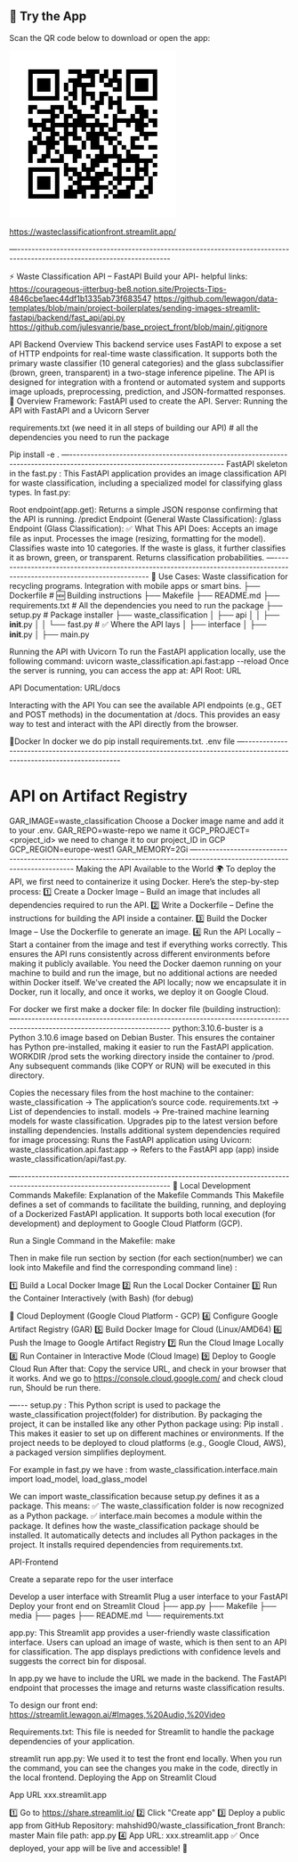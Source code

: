 
## 📱 Try the App

Scan the QR code below to download or open the app:

![QR Code](./waste_classification_App.png)

https://wasteclassificationfront.streamlit.app/


—-------------------------------------------------------------------------------------------------------------------------

⚡ Waste Classification API – FastAPI
Build your API- helpful links:
https://courageous-jitterbug-be8.notion.site/Projects-Tips-4846cbe1aec44df1b1335ab73f683547
https://github.com/lewagon/data-templates/blob/main/project-boilerplates/sending-images-streamlit-fastapi/backend/fast_api/api.py
https://github.com/julesvanrie/base_project_front/blob/main/.gitignore


API Backend Overview
This backend service uses FastAPI to expose a set of HTTP endpoints for real-time waste classification. It supports both the primary waste classifier (10 general categories) and the glass subclassifier (brown, green, transparent) in a two-stage inference pipeline.
The API is designed for integration with a frontend or automated system and supports image uploads, preprocessing, prediction, and JSON-formatted responses.
📌 Overview
Framework: FastAPI used to create the API.
Server: Running the API with FastAPI and a Uvicorn Server

requirements.txt (we need it in all steps of building our API)   # all the dependencies you need to run the package

Pip install -e .
—-------------------------------------------------------------------------------------------------------------------------
FastAPI skeleton in the fast.py :
This FastAPI application provides an image classification API for waste classification, including a specialized model for classifying glass types. In fast.py:

Root endpoint(app.get): Returns a simple JSON response confirming that the API is running.
/predict Endpoint (General Waste Classification):
/glass Endpoint (Glass Classification):
✅ What This API Does:
Accepts an image file as input.
Processes the image (resizing, formatting for the model).
Classifies waste into 10 categories.
If the waste is glass, it further classifies it as brown, green, or transparent.
Returns classification probabilities.
—-------------------------------------------------------------------------------------------------------------------------
🚀 Use Cases: Waste classification for recycling programs. Integration with mobile apps or smart bins.
├── Dockerfile          # 🆕 Building instructions
├── Makefile
├── README.md
├── requirements.txt    # All the dependencies you need to run the package
├── setup.py            # Package installer
├── waste_classification
│   ├── api
│   │   ├── __init__.py
│   │   └── fast.py     # ✅ Where the API lays
│   ├── interface
│   ├── __init__.py
│   ├── main.py

Running the API with Uvicorn
To run the FastAPI application locally, use the following command:
uvicorn waste_classification.api.fast:app --reload
Once the server is running, you can access the app at:
API Root: URL


API Documentation: URL/docs


Interacting with the API
You can see the available API endpoints (e.g., GET and POST methods) in the documentation at /docs. This provides an easy way to test and interact with the API directly from the browser.

🐳Docker
In docker we do pip install requirements.txt.
.env file
—-------------------------------------------------------------------------------------------------------------------------
# API on Artifact Registry
GAR_IMAGE=waste_classification   Choose a Docker image name and add it to your .env.
GAR_REPO=waste-repo we name it
GCP_PROJECT= <project_id>   we need to change it to our project_ID in GCP
GCP_REGION=europe-west1
GAR_MEMORY=2Gi
—-------------------------------------------------------------------------------------------------------------------------
Making the API Available to the World 🌍
To deploy the API, we first need to containerize it using Docker. Here’s the step-by-step process:
 1️⃣ Create a Docker Image – Build an image that includes all dependencies required to run the API.
 2️⃣ Write a Dockerfile – Define the instructions for building the API inside a container.
 3️⃣ Build the Docker Image – Use the Dockerfile to generate an image.
 4️⃣ Run the API Locally – Start a container from the image and test if everything works correctly.
This ensures the API runs consistently across different environments before making it publicly available.
You need the Docker daemon running on your machine to build and run the image, but no additional actions are needed within Docker itself.
We've created the API locally; now we encapsulate it in Docker, run it locally, and once it works, we deploy it on Google Cloud.

For docker we first make a docker file:
In docker file (building instruction):
—-------------------------------------------------------------------------------------------------------------------------
python:3.10.6-buster is a Python 3.10.6 image based on Debian Buster.
This ensures the container has Python pre-installed, making it easier to run the FastAPI application.
WORKDIR /prod sets the working directory inside the container to /prod.
Any subsequent commands (like COPY or RUN) will be executed in this directory.

Copies the necessary files from the host machine to the container:
waste_classification → The application’s source code.
requirements.txt → List of dependencies to install.
models → Pre-trained machine learning models for waste classification.
Upgrades pip to the latest version before installing dependencies.
Installs additional system dependencies required for image processing:
Runs the FastAPI application using Uvicorn:
waste_classification.api.fast:app → Refers to the FastAPI app (app) inside waste_classification/api/fast.py.

—-------------------------------------------------------------------------------------------------------------------------
📌 Local Development Commands
Makefile: Explanation of the Makefile Commands
This Makefile defines a set of commands to facilitate the building, running, and deploying of a Dockerized FastAPI application. It supports both local execution (for development) and deployment to Google Cloud Platform (GCP).

Run a Single Command in the Makefile: make <command-name>

Then in make file run section by section (for each section(number) we can look into Makefile and find the corresponding command line) :

1️⃣ Build a Local Docker Image
2️⃣ Run the Local Docker Container
3️⃣ Run the Container Interactively (with Bash) (for debug)

📌 Cloud Deployment (Google Cloud Platform - GCP)
4️⃣ Configure Google Artifact Registry (GAR)
5️⃣ Build Docker Image for Cloud (Linux/AMD64)
6️⃣ Push the Image to Google Artifact Registry
7️⃣ Run the Cloud Image Locally
8️⃣ Run Container in Interactive Mode (Cloud Image)
9️⃣ Deploy to Google Cloud Run
After that: Copy the service URL, and check in your browser that it works.
And we go to https://console.cloud.google.com/ and check cloud run, Should be run there.


—---
setup.py :
This Python script is used to package the waste_classification project(folder) for distribution. By packaging the project, it can be installed like any other Python package using:
Pip install .
This makes it easier to set up on different machines or environments.
If the project needs to be deployed to cloud platforms (e.g., Google Cloud, AWS), a packaged version simplifies deployment.

For example in fast.py we have :
from waste_classification.interface.main import load_model, load_glass_model

We can import waste_classification because setup.py defines it as a package. This means:
✅ The waste_classification folder is now recognized as a Python package.
✅ interface.main becomes a module within the package.
It defines how the waste_classification package should be installed.
It automatically detects and includes all Python packages in the project.
It installs required dependencies from requirements.txt.


API-Frontend

Create a separate repo for the user interface

Develop a user interface with Streamlit
Plug a user interface to your FastAPI
 Deploy your front end on Streamlit Cloud
├── app.py
├── Makefile
├── media
├── pages
├── README.md
└── requirements.txt

app.py: This Streamlit app provides a user-friendly waste classification interface. Users can upload an image of waste, which is then sent to an API for classification. The app displays predictions with confidence levels and suggests the correct bin for disposal.

In app.py we have to include the URL we made in the backend. The FastAPI endpoint that processes the image and returns waste classification results.

To design our front end: https://streamlit.lewagon.ai/#Images,%20Audio,%20Video

Requirements.txt: This file is needed for Streamlit to handle the package dependencies of your application.


streamlit run app.py: We used it to test the front end locally. When you run the command, you can see the changes you make in the code, directly in the local frontend.
Deploying the App on Streamlit Cloud


App URL xxx.streamlit.app

1️⃣ Go to https://share.streamlit.io/
2️⃣ Click "Create app"
3️⃣ Deploy a public app from GitHub
Repository: mahshid90/waste_classification_front
Branch: master
Main file path: app.py
4️⃣ App URL: xxx.streamlit.app
✅ Once deployed, your app will be live and accessible! 🚀
